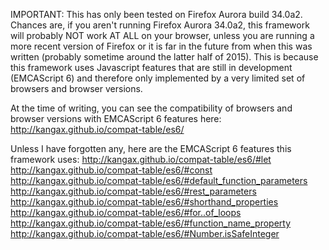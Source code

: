 IMPORTANT:
This has only been tested on Firefox Aurora build 34.0a2. Chances are, if you aren't running Firefox Aurora 34.0a2, this framework will probably NOT work AT ALL on your browser, unless you are running a more recent version of Firefox or it is far in the future from when this was written (probably sometime around the latter half of 2015). This is because this framework uses Javascript features that are still in development (EMCAScript 6) and therefore only implemented by a very limited set of browsers and browser versions.

At the time of writing, you can see the compatibility of browsers and browser versions with EMCAScript 6 features here: http://kangax.github.io/compat-table/es6/

Unless I have forgotten any, here are the EMCAScript 6 features this framework uses:
http://kangax.github.io/compat-table/es6/#let
http://kangax.github.io/compat-table/es6/#const
http://kangax.github.io/compat-table/es6/#default_function_parameters
http://kangax.github.io/compat-table/es6/#rest_parameters
http://kangax.github.io/compat-table/es6/#shorthand_properties
http://kangax.github.io/compat-table/es6/#for..of_loops
http://kangax.github.io/compat-table/es6/#function_name_property
http://kangax.github.io/compat-table/es6/#Number.isSafeInteger